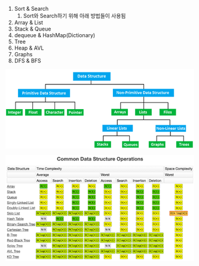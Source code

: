 1. Sort & Search
    1. Sort와 Search하기 위해 아래 방법들이 사용됨
2. Array & List
3. Stack & Queue
4. dequeue & HashMap(Dictionary)
5. Tree
6. Heap & AVL
7. Graphs
8. DFS & BFS

![1](./img/ds1.png)

![2](./img/ds2.png)